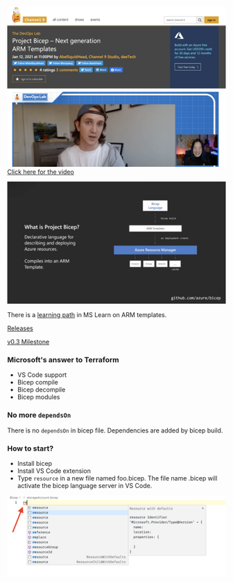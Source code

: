 [alex-frankel-channel9]: https://channel9.msdn.com/Shows/DevOps-Lab/Project-Bicep--Next-generation-ARM-Templates
[ms-learn-arm-path]: https://docs.microsoft.com/en-us/learn/paths/deploy-manage-resource-manager-templates/

![Alex Frankel on Channel 9](img/alex-frankel-channel9.png)
[Click here for the video][alex-frankel-channel9]

![What is Project Bicep](img/what-is-project-bicep.png)

There is a [learning path][ms-learn-arm-path] in MS Learn on ARM templates.

[Releases](https://github.com/Azure/bicep/releases)

[v0.3 Milestone](https://github.com/Azure/bicep/milestone/4)


### Microsoft's answer to Terraform

* VS Code support
* Bicep compile
* Bicep decompile
* Bicep modules

### No more `dependsOn`

There is no `dependsOn` in bicep file. Dependencies are added by bicep build.

### How to start?

* Install bicep
* Install VS Code extension
* Type `resource` in a new file named foo.bicep. The file name .bicep will activate the bicep language server in VS Code.

![Start typing](img/start-typing.png)